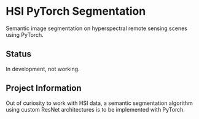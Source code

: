 # HSI PyTorch Segmentation
Semantic image segmentation on hyperspectral remote sensing scenes using PyTorch.

## Status
In development, not working.

## Project Information
Out of curiosity to work with HSI data, a semantic segmentation algorithm using custom ResNet architectures is to be implemented with PyTorch.
